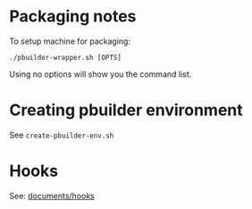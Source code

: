 # Packaging notes
To setup machine for packaging:

```
./pbuilder-wrapper.sh [OPTS]
```
Using no options will show you the command list.

# Creating pbuilder environment

See `create-pbuilder-env.sh` 

# Hooks

See: [documents/hooks](https://github.com/ProfessorKaos64/documents/tree/master/pbuilder)
